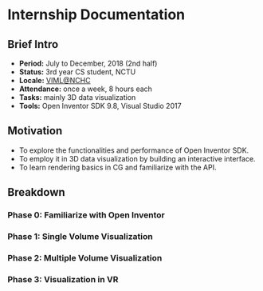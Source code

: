 # Internship Documentation
## Brief Intro
- **Period:** July to December, 2018 (2nd half)
- **Status:** 3rd year CS student, NCTU
- **Locale:** [VIML@NCHC](http://viml.nchc.org.tw/home/)
- **Attendance:** once a week, 8 hours each
- **Tasks:** mainly 3D data visualization
- **Tools:** Open Inventor SDK 9.8, Visual Studio 2017
## Motivation
- To explore the functionalities and performance of Open Inventor SDK.
- To employ it in 3D data visualization by building an interactive interface.
- To learn rendering basics in CG and familiarize with the API.
## Breakdown
### Phase 0: Familiarize with Open Inventor
### Phase 1: Single Volume Visualization
### Phase 2: Multiple Volume Visualization
### Phase 3: Visualization in VR
